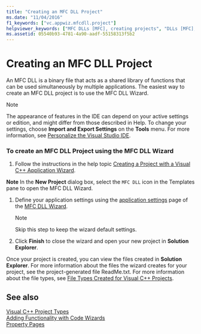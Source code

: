 ```yaml
---
title: "Creating an MFC DLL Project"
ms.date: "11/04/2016"
f1_keywords: ["vc.appwiz.mfcdll.project"]
helpviewer_keywords: ["MFC DLLs [MFC], creating projects", "DLLs [MFC], MFC", "projects [MFC], creating", "DLLs [MFC], creating"]
ms.assetid: 05540b93-4781-4a90-aadf-55158313f5b2
---
```

# Creating an MFC DLL Project

An MFC DLL is a binary file that acts as a shared library of functions that can be used simultaneously by multiple applications. The easiest way to create an MFC DLL project is to use the MFC DLL Wizard.

> [!NOTE]
>  The appearance of features in the IDE can depend on your active settings or edition, and might differ from those described in Help. To change your settings, choose **Import and Export Settings** on the **Tools** menu. For more information, see [Personalize the Visual Studio IDE](/visualstudio/ide/personalizing-the-visual-studio-ide).

### To create an MFC DLL Project using the MFC DLL Wizard

1. Follow the instructions in the help topic [Creating a Project with a Visual C++ Application Wizard](../../build/creating-desktop-projects-by-using-application-wizards.md).

**Note** In the **New Project** dialog box, select the `MFC DLL` icon in the Templates pane to open the MFC DLL Wizard.

1. Define your application settings using the [application settings](../../mfc/reference/application-settings-mfc-dll-wizard.md) page of the [MFC DLL Wizard](../../mfc/reference/mfc-dll-wizard.md).

    > [!NOTE]
    >  Skip this step to keep the wizard default settings.

1. Click **Finish** to close the wizard and open your new project in **Solution Explorer**.

Once your project is created, you can view the files created in **Solution Explorer**. For more information about the files the wizard creates for your project, see the project-generated file ReadMe.txt. For more information about the file types, see [File Types Created for Visual C++ Projects](../../build/reference/file-types-created-for-visual-cpp-projects.md).

## See also

[Visual C++ Project Types](/visualstudio/debugger/debugging-preparation-visual-cpp-project-types)<br/>
[Adding Functionality with Code Wizards](../../ide/adding-functionality-with-code-wizards-cpp.md)<br/>
[Property Pages](../../build/reference/property-pages-visual-cpp.md)

